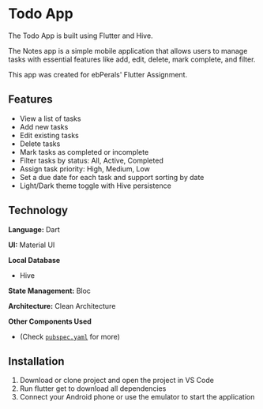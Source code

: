 # Todo App


The Todo App is built using Flutter and Hive.

The Notes app is a simple mobile application  that allows users to manage tasks with essential features like add, edit, delete, mark complete, and filter.

This app was created for ebPerals' Flutter Assignment.



## Features

- View a list of tasks
- Add new tasks
- Edit existing tasks
- Delete tasks
- Mark tasks as completed or incomplete
- Filter tasks by status: All, Active, Completed
- Assign task priority: High, Medium, Low
- Set a due date for each task and support sorting by date
- Light/Dark theme toggle with Hive persistence

## Technology

**Language:** Dart

**UI:** Material UI

**Local Database**
* Hive

**State Management:** Bloc

**Architecture:** Clean Architecture


**Other Components Used**
* (Check [`pubspec.yaml`](https://github.com/prabeshpudasaini/TODO-App/blob/main/pubspec.yaml) for more)


## Installation

1. Download or clone project and open the project in VS Code
2. Run flutter get to download all dependencies
3. Connect your Android phone or use the emulator to start the application
